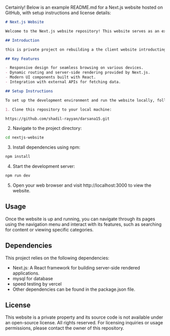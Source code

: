 Certainly! Below is an example README.md for a Next.js website hosted on GitHub, with setup instructions and license details:

```markdown
# Next.js Website

Welcome to the Next.js website repository! This website serves as an example of how to build a modern web application using Next.js, a React framework.

## Introduction

this is private project on rebuilding a the client website introducting more features 

## Key Features

- Responsive design for seamless browsing on various devices.
- Dynamic routing and server-side rendering provided by Next.js.
- Modern UI components built with React.
- Integration with external APIs for fetching data.

## Setup Instructions

To set up the development environment and run the website locally, follow these steps:

1. Clone this repository to your local machine:

```
```bash
https://github.com/shadil-rayyan/darsana15.git
```
2. Navigate to the project directory:

```bash
cd nextjs-website
```

3. Install dependencies using npm:

```bash
npm install
```

4. Start the development server:

```bash
npm run dev
```

5. Open your web browser and visit http://localhost:3000 to view the website.

## Usage

Once the website is up and running, you can navigate through its pages using the navigation menu and interact with its features, such as searching for content or viewing specific categories.

## Dependencies

This project relies on the following dependencies:

- Next.js: A React framework for building server-side rendered applications.
- mysql for database
- speed testing by vercel
- Other dependencies can be found in the package.json file.

## License

This website is a private property and its source code is not available under an open-source license. All rights reserved.
For licensing inquiries or usage permissions, please contact the owner of this repository.

```


